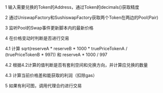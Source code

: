 1 输入需要兑换的Token的Address，通过Token的decimals()获取精度

2 通过UniswapFactory和SushiswapFactory获取两个Token在两边的Pool(Pair)

3 监听Pool的Swap事件更新脚本内的最新价格

4 在价格变动时判断是否进行交易

4.1 计算 sqrt(reserveA * reserveB * 1000 * truePriceTokenA / (truePriceTokenB * 997)) 和 reserveA * 1000 / 997

4.2 根据4.2计算的值判断是否有套利空间和兑换方向，并计算应兑换的数量

4.3 计算当前价格差和能获取的利润（扣除gas）

5 如果有利可图，调用代理合约进行交易

